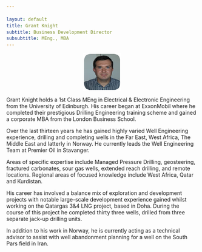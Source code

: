 ```yaml
---

layout: default
title: Grant Knight
subtitle: Business Development Director
subsubtitle: MEng., MBA
---
```


<img src="/images/grant.png" style="display: block; margin: 0 auto;" />

Grant Knight holds a 1st Class MEng in Electrical & Electronic Engineering from the University of Edinburgh. His career began at ExxonMobil where he completed their prestigious Drilling Engineering training scheme and gained a corporate MBA from the London Business School. 

Over the last thirteen years he has gained highly varied Well Engineering experience, drilling and completing wells in the Far East, West Africa, The Middle East and latterly in Norway. He currently leads the Well Engineering Team at Premier Oil in Stavanger.

Areas of specific expertise include Managed Pressure Drilling, geosteering, fractured carbonates, sour gas wells, extended reach drilling, and remote locations. Regional areas of focused knowledge include West Africa, Qatar and Kurdistan.

His career has involved a balance mix of exploration and development projects with notable large-scale development experience gained whilst working on the Qatargas 3&4 LNG project, based in Doha. During the course of this project he completed thirty three wells, drilled from three separate jack-up drilling units.

In addition to his work in Norway, he is currently acting as a technical advisor to assist with well abandonment planning for a well on the South Pars field in Iran.
